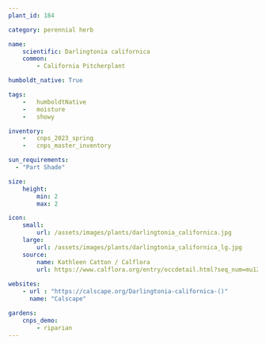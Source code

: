 ```yaml
---
plant_id: 184 

category: perennial herb

name: 
    scientific: Darlingtonia californica 
    common: 
        - California Pitcherplant

humboldt_native: True

tags: 
    -   humboldtNative
    -   moisture
    -   showy 

inventory: 
    -   cnps_2023_spring
    -   cnps_master_inventory

sun_requirements:
  - "Part Shade"

size:
    height: 
        min: 2
        max: 2

icon: 
    small: 
        url: /assets/images/plants/darlingtonia_californica.jpg
    large: 
        url: /assets/images/plants/darlingtonia_californica_lg.jpg
    source:
        name: Kathleen Catton / Calflora
        url: https://www.calflora.org/entry/occdetail.html?seq_num=mu12737 
 
websites:
    - url : "https://calscape.org/Darlingtonia-californica-()" 
      name: "Calscape"

gardens:
    cnps_demo:
        - riparian
---
```








